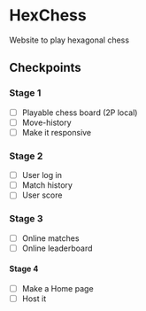 # HexChess
Website to play hexagonal chess

## Checkpoints
### Stage 1
- [ ] Playable chess board (2P local)
- [ ] Move-history
- [ ] Make it responsive

### Stage 2
- [ ] User log in
- [ ] Match history
- [ ] User score

### Stage 3
- [ ] Online matches
- [ ] Online leaderboard

#### Stage 4
- [ ] Make a Home page
- [ ] Host it
